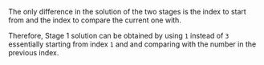 The only difference in the solution of the two stages is the index to start from and the index to compare the current one with.

Therefore,  Stage 1 solution can be obtained by using `1` instead of `3` essentially starting from index `1` and and comparing with the number in the previous index.